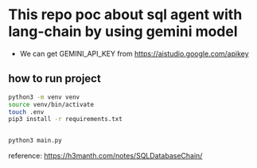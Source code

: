 # This repo poc about sql agent with lang-chain by using gemini model


- We can get GEMINI_API_KEY from https://aistudio.google.com/apikey

## how to run project
```sh
python3 -m venv venv
source venv/bin/activate
touch .env
pip3 install -r requirements.txt


python3 main.py
```


reference: https://h3manth.com/notes/SQLDatabaseChain/
